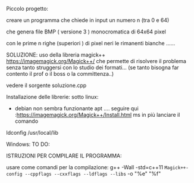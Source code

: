 
Piccolo progetto:



creare un programma 
che chiede in input un numero n  (tra 0 e 64) 


che genera file BMP ( versione 3 ) monocromatica
di 64x64 pixel 

con le prime n righe (superiori ) di pixel neri 
le rimanenti bianche ......



SOLUZIONE:
uso della libreria magick++ https://imagemagick.org/Magick++/
che permette di risolvere il problema senza tanto struggersi con lo studio dei formati...
(se tanto bisogna far contento il prof o il boss o la committenza..)

vedere il sorgente soluzione.cpp


Installazione delle librerie:
sotto linux:
 - debian non sembra funzionante apt .... 
  seguire qui :https://imagemagick.org/Magick++/Install.html
  ms in più lanciare il comando 

ldconfig /usr/local/lib


Windows:
TO DO:

ISTRUZIONI PER COMPILARE IL PROGRAMMA:

usare come comandi per la compilazione:
g++ -Wall -std=c++11 `Magick++-config --cppflags --cxxflags --ldflags --libs` -o "%e" "%f" 

